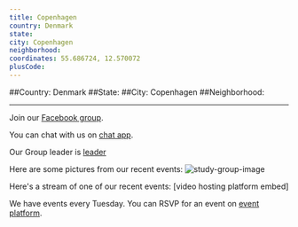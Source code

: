 ```yaml
---
title: Copenhagen
country: Denmark
state: 
city: Copenhagen
neighborhood: 
coordinates: 55.686724, 12.570072
plusCode:
---
```


##Country: Denmark
##State: 
##City: Copenhagen
##Neighborhood: 
*****
Join our [Facebook group](https://www.facebook.com/groups/fre.code.camp.copemhagen).

You can chat with us on [chat app]().

Our Group leader is [leader]()

Here are some pictures from our recent events:
![study-group-image](https://scontent-dft4-2.xx.fbcdn.net/v/t31.0-8/16487727_10154292916145060_4862642589348659548_o.jpg?oh=3d2802984a7df0506d020d7ef6c24adf&oe=595F41C5)

Here's a stream of one of our recent events:
[video hosting platform embed]

We have events every Tuesday. You can RSVP for an event on [event platform]().
